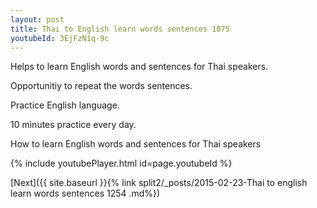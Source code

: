 ```yaml
---
layout: post
title: Thai to English learn words sentences 1075 
youtubeId: 3EjFzN1q-9c
---
```

 
 
Helps to learn English words and sentences for Thai speakers.

Opportunitiy to repeat the words sentences. 

Practice English language. 
 
10 minutes practice every day. 
 
How to learn English words and sentences for Thai speakers 
 
{% include youtubePlayer.html id=page.youtubeId %}
 
 
[Next]({{ site.baseurl }}{% link  split2/_posts/2015-02-23-Thai to english learn words sentences 1254 .md%})
 
